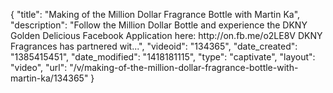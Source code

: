 {
    "title": "Making of the Million Dollar Fragrance Bottle with Martin Ka",
    "description": "Follow the Million Dollar Bottle and experience the DKNY Golden Delicious Facebook Application here: http:\/\/on.fb.me\/o2LE8V DKNY Fragrances has partnered wit...",
    "videoid": "134365",
    "date_created": "1385415451",
    "date_modified": "1418181115",
    "type": "captivate",
    "layout": "video",
    "url": "\/v\/making-of-the-million-dollar-fragrance-bottle-with-martin-ka\/134365"
}